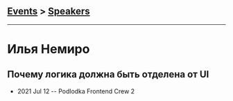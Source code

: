 ## [Events](../README.md) > [Speakers](../speakers.md)
---

# Илья Немиро

## Почему логика должна быть отделена от UI
- 2021 Jul 12 -- Podlodka Frontend Crew 2    
